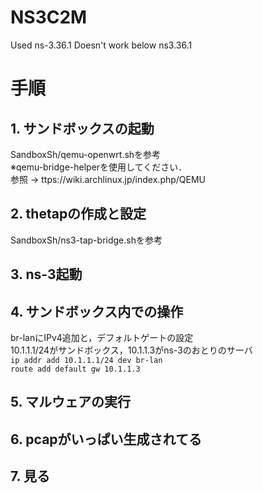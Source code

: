 # NS3C2M
Used ns-3.36.1
Doesn't work below ns3.36.1
# 手順
## 1. サンドボックスの起動
SandboxSh/qemu-openwrt.shを参考  
※qemu-bridge-helperを使用してください．  
参照 -> ttps://wiki.archlinux.jp/index.php/QEMU  
## 2. thetapの作成と設定
SandboxSh/ns3-tap-bridge.shを参考  
## 3. ns-3起動

## 4. サンドボックス内での操作
br-lanにIPv4追加と，デフォルトゲートの設定  
10.1.1.1/24がサンドボックス，10.1.1.3がns-3のおとりのサーバ  
 `ip addr add 10.1.1.1/24 dev br-lan`  
 `route add default gw 10.1.1.3`  

## 5. マルウェアの実行
## 6. pcapがいっぱい生成されてる
## 7. 見る
